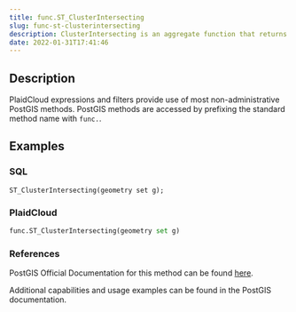 ```yaml
---
title: func.ST_ClusterIntersecting
slug: func-st-clusterintersecting
description: ClusterIntersecting is an aggregate function that returns an array of GeometryCollections that represent an interconnected set of geometries
date: 2022-01-31T17:41:46
---
```



## Description


PlaidCloud expressions and filters provide use of most non-administrative PostGIS methods. PostGIS methods are accessed by prefixing the standard method name with `func.`.



## Examples


### SQL



```
ST_ClusterIntersecting(geometry set g);
```


### PlaidCloud



```python
func.ST_ClusterIntersecting(geometry set g)
```


### References


PostGIS Official Documentation for this method can be found [here](https://postgis.net/docs/manual-3.1/ST_ClusterIntersecting.html).



Additional capabilities and usage examples can be found in the PostGIS documentation.

